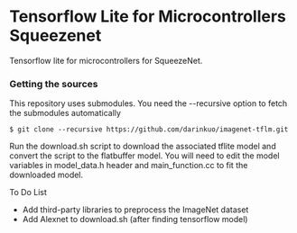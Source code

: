 # Tensorflow Lite for Microcontrollers Squeezenet

Tensorflow lite for microcontrollers for SqueezeNet.

###  Getting the sources
This repository uses submodules. You need the --recursive option to fetch the submodules automatically

    $ git clone --recursive https://github.com/darinkuo/imagenet-tflm.git

Run the download.sh script to download the associated tflite model and convert the script to the flatbuffer model. You will need to edit the model variables in model_data.h header and main_function.cc to fit the downloaded model.

To Do List
* Add third-party libraries to preprocess the ImageNet dataset
* Add Alexnet to download.sh (after finding tensorflow model)